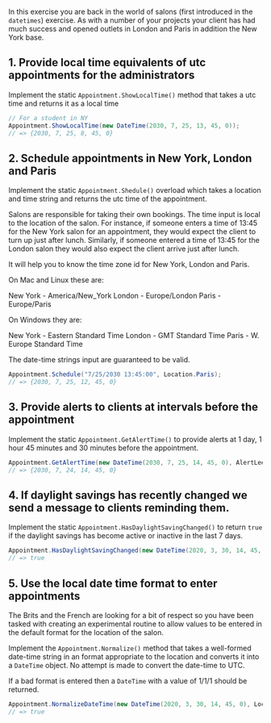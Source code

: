 In this exercise you are back in the world of salons (first introduced in the `datetimes`) exercise. As with a number of your projects your client has had much success and opened outlets in London and Paris in addition the New York base.

## 1. Provide local time equivalents of utc appointments for the administrators

Implement the static `Appointment.ShowLocalTime()` method that takes a utc time and returns it as a local time

```csharp
// For a student in NY
Appointment.ShowLocalTime(new DateTime(2030, 7, 25, 13, 45, 0));
// => {2030, 7, 25, 8, 45, 0}
```

## 2. Schedule appointments in New York, London and Paris

Implement the static `Appointment.Shedule()` overload which takes a location and time string and returns the utc time of the appointment.

Salons are responsible for taking their own bookings. The time input is local to the location of the salon. For instance, if someone enters a time of 13:45 for the New York salon for an appointment, they would expect the client to turn up just after lunch. Similarly, if someone entered a time of 13:45 for the London salon they would also expect the client arrive just after lunch.

It will help you to know the time zone id for New York, London and Paris.

On Mac and Linux these are:

New York - America/New_York
London - Europe/London
Paris - Europe/Paris

On Windows they are:

New York - Eastern Standard Time
London - GMT Standard Time
Paris - W. Europe Standard Time

The date-time strings input are guaranteed to be valid.

```csharp
Appointment.Schedule("7/25/2030 13:45:00", Location.Paris);
// => {2030, 7, 25, 12, 45, 0}
```

## 3. Provide alerts to clients at intervals before the appointment

Implement the static `Appointment.GetAlertTime()` to provide alerts at 1 day, 1 hour 45 minutes and 30 minutes before the appointment.

```csharp
Appointment.GetAlertTime(new DateTime(2030, 7, 25, 14, 45, 0), AlertLeel.Early);
// => {2030, 7, 24, 14, 45, 0}
```

## 4. If daylight savings has recently changed we send a message to clients reminding them.

Implement the static `Appointment.HasDaylightSavingChanged()` to return `true` if the daylight savings has become active or inactive in the last 7 days.

```csharp
Appointment.HasDaylightSavingChanged(new DateTime(2020, 3, 30, 14, 45, 0), Location.London);
// => true
```

## 5. Use the local date time format to enter appointments

The Brits and the French are looking for a bit of respect so you have been tasked with creating an experimental routine to allow values to be entered in the default format for the location of the salon.

Implement the `Appointment.Normalize()` method that takes a well-formed date-time string in an format appropriate to the location and converts it into a `DateTime` object. No attempt is made to convert the date-time to UTC.

If a bad format is entered then a `DateTime` with a value of 1/1/1 should be returned.

```csharp
Appointment.NormalizeDateTime(new DateTime(2020, 3, 30, 14, 45, 0), Location.London);
// => true
```
